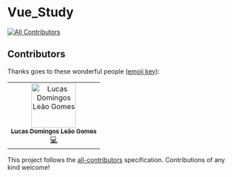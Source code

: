 # Vue_Study
[![All Contributors](https://img.shields.io/badge/all_contributors-1-orange.svg?style=flat-square)](#contributors)



## Contributors

Thanks goes to these wonderful people ([emoji key](https://allcontributors.org/docs/en/emoji-key)):

<!-- ALL-CONTRIBUTORS-LIST:START - Do not remove or modify this section -->
<!-- prettier-ignore -->
<table><tr><td align="center"><a href="https://github.com/lucasdlg5"><img src="https://avatars0.githubusercontent.com/u/15839576?v=4" width="100px;" alt="Lucas Domingos Leão Gomes"/><br /><sub><b>Lucas Domingos Leão Gomes</b></sub></a><br /><a href="https://github.com/lucasdlg5/Vue_Study/commits?author=lucasdlg5" title="Code">💻</a></td></tr></table>

<!-- ALL-CONTRIBUTORS-LIST:END -->

This project follows the [all-contributors](https://github.com/all-contributors/all-contributors) specification. Contributions of any kind welcome!

